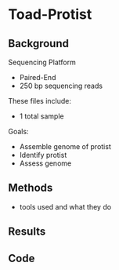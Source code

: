 # Toad-Protist

## Background
Sequencing Platform
- Paired-End
- 250 bp sequencing reads

These files include:
- 1 total sample

Goals:
- Assemble genome of protist
- Identify protist
- Assess genome

## Methods
- tools used and what they do

## Results

## Code
